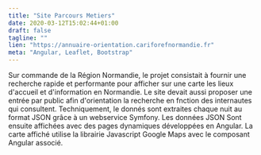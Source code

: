 ```yaml
---
title: "Site Parcours Metiers"
date: 2020-03-12T15:02:44+01:00
draft: false
tagline: ""
lien: "https://annuaire-orientation.cariforefnormandie.fr"
meta: "Angular, Leaflet, Bootstrap"
---
```

Sur commande de la Région Normandie, le projet consistait à fournir une recherche rapide et performante pour afficher sur une carte les lieux d'accueil et d'information en Normandie. Le site devait aussi proposer une entrée par public afin d'orientation la recherche en fnction des internautes qui consultent. Techniquement, le donnés sont extraites chaque nuit au format JSON grâce à un webservice Symfony. Les données JSON Sont ensuite affichées avec des pages dynamiques développées en Angular. La carte affiché utilise la librairie Javascript Google Maps avec le composant Angular associé.
